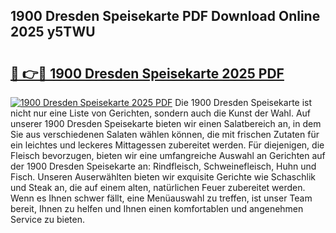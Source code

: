 ## 1900 Dresden Speisekarte PDF Download Online 2025 y5TWU

# <h2><a href="http://gc7kcen.nevu.top/?p=1900+Dresden+Speisekarte">🔗 👉🔴 1900 Dresden Speisekarte 2025 PDF</a></h2>

[![1900 Dresden Speisekarte 2025 PDF](https://i.imgur.com/dBaPXMq.png)](http://gc7kcen.nevu.top/?p=1900+Dresden+Speisekarte)
Die 1900 Dresden Speisekarte ist nicht nur eine Liste von Gerichten, sondern auch die Kunst der Wahl. Auf unserer 1900 Dresden Speisekarte bieten wir einen Salatbereich an, in dem Sie aus verschiedenen Salaten wählen können, die mit frischen Zutaten für ein leichtes und leckeres Mittagessen zubereitet werden. Für diejenigen, die Fleisch bevorzugen, bieten wir eine umfangreiche Auswahl an Gerichten auf der 1900 Dresden Speisekarte an: Rindfleisch, Schweinefleisch, Huhn und Fisch. Unseren Auserwählten bieten wir exquisite Gerichte wie Schaschlik und Steak an, die auf einem alten, natürlichen Feuer zubereitet werden. Wenn es Ihnen schwer fällt, eine Menüauswahl zu treffen, ist unser Team bereit, Ihnen zu helfen und Ihnen einen komfortablen und angenehmen Service zu bieten.
